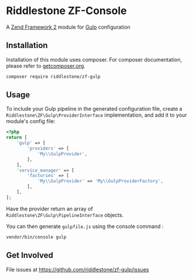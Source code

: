 # Riddlestone ZF-Console

A [Zend Framework 2](https://github.com/zendframework) module for [Gulp](https://gulpjs.com/) configuration

## Installation

Installation of this module uses composer. For composer documentation, please refer to
[getcomposer.org](http://getcomposer.org/).

```sh
composer require riddlestone/zf-gulp
```

## Usage

To include your Gulp pipeline in the generated configuration file, create a `Riddlestone\ZF\Gulp\ProviderInterface`
implementation, and add it to your module's config file:

```php
<?php
return [
    'gulp' => [
        'providers' => [
            'My\\GulpProvider',
        ],
    ],
    'service_manager' => [
        'factories' => [
            'My\\GulpProvider' => 'My\\GulpProviderFactory',
        ],
    ],
];
```

Have the provider return an array of `Riddlestone\ZF\Gulp\PipelineInterface` objects.

You can then generate `gulpfile.js` using the console command :
```sh
vendor/bin/console gulp
```

## Get Involved

File issues at https://github.com/riddlestone/zf-gulp/issues

